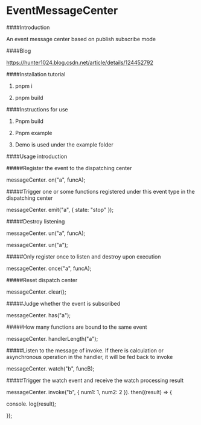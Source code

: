 # EventMessageCenter



####Introduction



An event message center based on publish subscribe mode

####Blog



https://hunter1024.blog.csdn.net/article/details/124452792



####Installation tutorial



1. pnpm i

2. pnpm build



####Instructions for use



1. Pnpm build

2. Pnpm example

3. Demo is used under the example folder



####Usage introduction

#####Register the event to the dispatching center



messageCenter. on("a", funcA);



#####Trigger one or some functions registered under this event type in the dispatching center



messageCenter. emit("a", { state: "stop" });



#####Destroy listening



messageCenter. un("a", funcA);



messageCenter. un("a");



#####Only register once to listen and destroy upon execution



messageCenter. once("a", funcA);



#####Reset dispatch center



messageCenter. clear();



#####Judge whether the event is subscribed



messageCenter. has("a");



#####How many functions are bound to the same event



messageCenter. handlerLength("a");



#####Listen to the message of invoke. If there is calculation or asynchronous operation in the handler, it will be fed back to invoke



messageCenter. watch("b", funcB);



#####Trigger the watch event and receive the watch processing result



messageCenter. invoke("b", { num1: 1, num2: 2 }). then((result) => {



console. log(result);



});